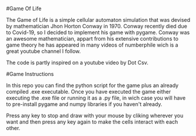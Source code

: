 #Game Of Life

The Game of Life is a simple cellular automaton simulation that was devised by mathematician Jhon Horton Conway in 1970. 
Conway recently died due to Covid-19, so I decided to implement his game with pygame. Conway was an awesome mathematician, appart from his extensive contributions to game theory he has appeared in many videos of numberphile wich is a great youtube channel I follow.

The code is partly inspired on a youtube video by Dot Csv.

#Game Instructions

In this repo you can find the python script for the game plus an already compiled .exe executable.
Once you have executed the game either executing the .exe file or running it as a .py file, in wich case you will have to pre-install pygame and numpy libraries if you haven't already.

Press any key to stop and draw with your mouse by cliking wherever you want and then press any key again to make the cells interact with each other.



